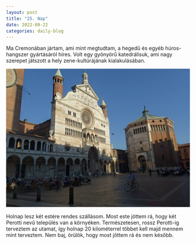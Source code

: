 ```yaml
---
layout: post
title: "25. Nap"
date: 2022-09-22
categories: daily-blog
---
```


Ma Cremonában jártam, ami mint megtudtam, a hegedű és egyéb húros-hangszer gyártásáról híres. Volt egy gyönyörű katedrálisuk, ami nagy szerepet játszott a hely zene-kultúrájának kialakulásában.

![Katedrális](day25katedralis.jpg)

Holnap lesz két estére rendes szállásom. Most este jöttem rá, hogy két Perotti nevű település van a környéken. Természetesen, rossz Perotti-ig terveztem az utamat, így holnap 20 kilométerrel többet kell majd mennem mint terveztem. Nem baj, örülök, hogy most jöttem rá és nem később.
